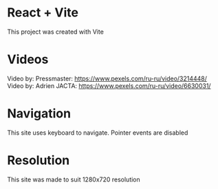 # React + Vite

This project was created with Vite

# Videos 
Video by: Pressmaster: https://www.pexels.com/ru-ru/video/3214448/
\
Video by: Adrien JACTA: https://www.pexels.com/ru-ru/video/6630031/

# Navigation
This site uses keyboard to navigate. Pointer events are disabled 

# Resolution
This site was made to suit 1280x720 resolution